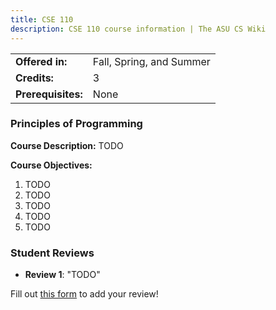 ```yaml
---
title: CSE 110
description: CSE 110 course information | The ASU CS Wiki
---
```


|  |  |
|-----------|---------|
| **Offered in:** | Fall, Spring, and Summer |
| **Credits:** | 3 |
| **Prerequisites:** | None |


### Principles of Programming

**Course Description:** TODO

**Course Objectives:**
1. TODO
2. TODO
3. TODO
4. TODO
5. TODO

<!-- ### Grade Curve -->

### Student Reviews

- **Review 1**: "TODO"

Fill out [this form](https://asusoda.notion.site/24447e6424688029a425ed9c535c44cf?pvs=105) to add your review!